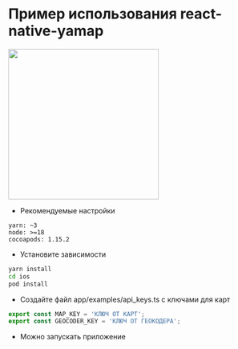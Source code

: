 # Пример использования react-native-yamap

<img src="./demo/demo.gif" width=300/> 

- Рекомендуемые настройки
```
yarn: ~3
node: >=18
cocoapods: 1.15.2
```
- Установите зависимости

```sh
yarn install
cd ios
pod install
```

- Создайте файл app/examples/api_keys.ts с ключами для карт

```ts
export const MAP_KEY = 'КЛЮЧ ОТ КАРТ';
export const GEOCODER_KEY = 'КЛЮЧ ОТ ГЕОКОДЕРА';
```

- Можно запускать приложение
